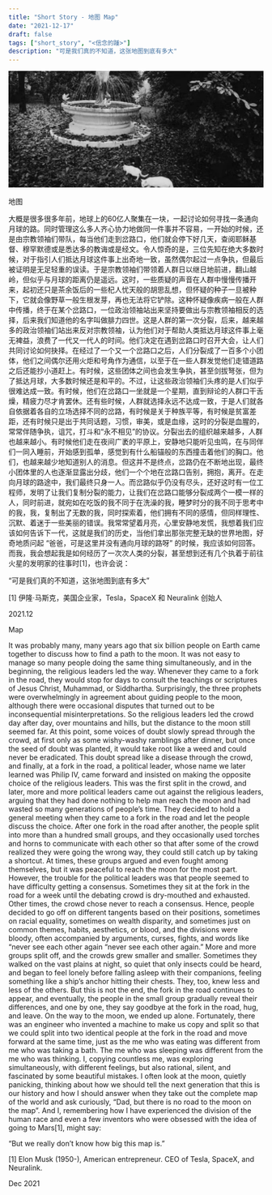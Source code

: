 ```yaml
---
title: "Short Story - 地图 Map"
date: "2021-12-17"
draft: false
tags: ["short_story", "<信念的踵>"]
description: "可是我们真的不知道，这张地图到底有多大"
---
```

![img](./images/head.png)

地图

大概是很多很多年前，地球上的60亿人聚集在一块，一起讨论如何寻找一条通向月球的路。同时管理这么多人齐心协力地做同一件事并不容易，一开始的时候，还是由宗教领袖们带队，每当他们走到岔路口，他们就会停下好几天，查阅耶稣基督、穆罕默德或是悉达多的教诲或是经文。令人惊奇的是，三位先知在绝大多数时候，对于指引人们抵达月球这件事上出奇地一致，虽然偶尔起过一点争执，但最后被证明是无足轻重的误读。于是宗教领袖们带领着人群日以继日地前进，翻山越岭，但似乎与月球的距离仍是遥远。这时，一些质疑的声音在人群中慢慢传播开来，起初还只是茶余饭后的一些杞人忧天般的胡思乱想，但怀疑的种子一旦被种下，它就会像野草一般生根发芽，再也无法将它铲除。这种怀疑像疾病一般在人群中传播，终于在某个岔路口，一位政治领袖站出来坚持要做出与宗教领袖相反的选择，后来我们知道他的名字叫做腓力四世。这是人群的第一次分裂，后来，越来越多的政治领袖们站出来反对宗教领袖，认为他们对于帮助人类抵达月球这件事上毫无裨益，浪费了一代又一代人的时间。他们决定在遇到岔路口时召开大会，让人们共同讨论如何抉择。在经过了一个又一个岔路口之后，人们分裂成了一百多个小团体，他们之间偶尔还用火炬和号角作为通信，以至于在一些人群发觉他们走错道路之后还能抄小道赶上。有时候，这些团体之间也会发生争执，甚至剑拔弩张，但为了抵达月球，大多数时候还是和平的。不过，让这些政治领袖们头疼的是人们似乎很难达成一致。有时候，他们在岔路口一坐就是一个星期，直到辩论的人群口干舌燥，精疲力尽才肯罢休。还有些时候，人群就选择永远不达成一致，于是人们就各自依据着各自的立场选择不同的岔路，有时候是关于种族平等，有时候是贫富差距，还有时候只是出于共同话题，习惯，审美，或是血缘，这时的分裂是血腥的，常常伴随争执，诅咒，打斗和“永不相见”的协议。分裂出去的组织越来越多，人群也越来越小。有时候他们走在夜间广袤的平原上，安静地只能听见虫鸣，在与同伴们一同入睡前，开始感到孤单，感觉到有什么船锚般的东西撞击着他们的胸口。他们，也越来越少地知道别人的消息。但这并不是终点，岔路仍在不断地出现，最终小团体里的人也逐渐显露出分歧，他们一个个地在岔路口告别，拥抱，离开。在走向月球的路途中，我们最终只身一人。而岔路似乎仍没有尽头，还好这时有一位工程师，发明了让我们复制分裂的能力，让我们在岔路口能够分裂成两个一模一样的人，同时前进，就宛如在吃饭的我不同于在洗澡的我，睡梦时分的我不同于思考中的我，我，复制出了无数的我，同时探索着，他们拥有不同的感情，但同样理性、沉默、着迷于一些美丽的错误。我常常望着月亮，心里安静地发慌，我想着我们应该如何告诉下一代，这就是我们的历史，当他们拿出那张完整无缺的世界地图，好奇地质问起 “爸爸，可是这里并没有通向月球的路呀” 的时候，我应该如何回答。而我，我会想起我是如何经历了一次次人类的分裂，甚至想到还有几个执着于前往火星的发明家的往事时[1]，也许会说：

“可是我们真的不知道，这张地图到底有多大”

[1] 伊隆·马斯克，美国企业家，Tesla，SpaceX 和 Neuralink 创始人

2021.12


Map

It was probably many, many years ago that six billion people on Earth came together to discuss how to find a path to the moon. It was not easy to manage so many people doing the same thing simultaneously, and in the beginning, the religious leaders led the way. Whenever they came to a fork in the road, they would stop for days to consult the teachings or scriptures of Jesus Christ, Muhammad, or Siddhartha. Surprisingly, the three prophets were overwhelmingly in agreement about guiding people to the moon, although there were occasional disputes that turned out to be inconsequential misinterpretations. So the religious leaders led the crowd day after day, over mountains and hills, but the distance to the moon still seemed far. At this point, some voices of doubt slowly spread through the crowd, at first only as some wishy-washy ramblings after dinner, but once the seed of doubt was planted, it would take root like a weed and could never be eradicated. This doubt spread like a disease through the crowd, and finally, at a fork in the road, a political leader, whose name we later learned was Philip IV, came forward and insisted on making the opposite choice of the religious leaders. This was the first split in the crowd, and later, more and more political leaders came out against the religious leaders, arguing that they had done nothing to help man reach the moon and had wasted so many generations of people’s time. They decided to hold a general meeting when they came to a fork in the road and let the people discuss the choice. After one fork in the road after another, the people split into more than a hundred small groups, and they occasionally used torches and horns to communicate with each other so that after some of the crowd realized they were going the wrong way, they could still catch up by taking a shortcut. At times, these groups argued and even fought among themselves, but it was peaceful to reach the moon for the most part. However, the trouble for the political leaders was that people seemed to have difficulty getting a consensus. Sometimes they sit at the fork in the road for a week until the debating crowd is dry-mouthed and exhausted. Other times, the crowd chose never to reach a consensus. Hence, people decided to go off on different tangents based on their positions, sometimes on racial equality, sometimes on wealth disparity, and sometimes just on common themes, habits, aesthetics, or blood, and the divisions were bloody, often accompanied by arguments, curses, fights, and words like “never see each other again “never see each other again.” More and more groups split off, and the crowds grew smaller and smaller. Sometimes they walked on the vast plains at night, so quiet that only insects could be heard, and began to feel lonely before falling asleep with their companions, feeling something like a ship’s anchor hitting their chests. They, too, knew less and less of the others. But this is not the end, the fork in the road continues to appear, and eventually, the people in the small group gradually reveal their differences, and one by one, they say goodbye at the fork in the road, hug, and leave. On the way to the moon, we ended up alone. Fortunately, there was an engineer who invented a machine to make us copy and split so that we could split into two identical people at the fork in the road and move forward at the same time, just as the me who was eating was different from me who was taking a bath. The me who was sleeping was different from the me who was thinking. I, copying countless me, was exploring simultaneously, with different feelings, but also rational, silent, and fascinated by some beautiful mistakes. I often look at the moon, quietly panicking, thinking about how we should tell the next generation that this is our history and how I should answer when they take out the complete map of the world and ask curiously, “Dad, but there is no road to the moon on the map”. And I, remembering how I have experienced the division of the human race and even a few inventors who were obsessed with the idea of going to Mars[1], might say:

“But we really don’t know how big this map is.”

[1] Elon Musk (1950-), American entrepreneur. CEO of Tesla, SpaceX, and Neuralink.

Dec 2021
